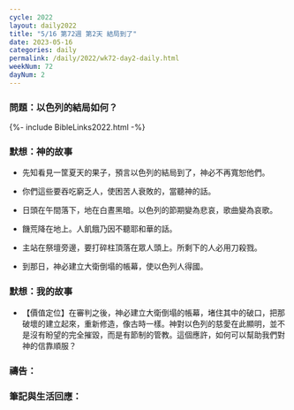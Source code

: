 ```yaml
---
cycle: 2022
layout: daily2022
title: "5/16 第72週 第2天 結局到了"
date: 2023-05-16
categories: daily
permalink: /daily/2022/wk72-day2-daily.html
weekNum: 72
dayNum: 2
---
```


### 問題：以色列的結局如何？

{%- include BibleLinks2022.html -%}

### 默想：神的故事
+ 先知看見一筐夏天的果子，預言以色列的結局到了，神必不再寬恕他們。

+ 你們這些要吞吃窮乏人，使困苦人衰敗的，當聽神的話。

+ 日頭在午間落下，地在白晝黑暗。以色列的節期變為悲哀，歌曲變為哀歌。

+ 饑荒降在地上。人飢餓乃因不聽耶和華的話。

+ 主站在祭壇旁邊，要打碎柱頂落在眾人頭上。所剩下的人必用刀殺戮。

+ 到那日，神必建立大衛倒塌的帳幕，使以色列人得國。


### 默想：我的故事
+ 【價值定位】在審判之後，神必建立大衛倒塌的帳幕，堵住其中的破口，把那破壞的建立起來，重新修造，像古時一樣。神對以色列的慈愛在此顯明，並不是沒有盼望的完全摧毀，而是有節制的管教。這個應許，如何可以幫助我們對神的信靠順服？


### 禱告：

### 筆記與生活回應：
